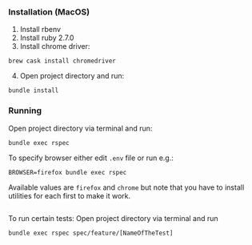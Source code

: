 ### Installation (MacOS)

1. Install rbenv
2. Install ruby 2.7.0
3. Install chrome driver:

```
brew cask install chromedriver
```

4. Open project directory and run:

```
bundle install
```

### Running

Open project directory via terminal and run:

```
bundle exec rspec
```
To specify browser either edit `.env` file or run e.g.:

```
BROWSER=firefox bundle exec rspec
```

Available values are `firefox` and `chrome` but note that you have to install utilities for each first to make it work.
```
```
To run certain tests: Open project directory via terminal and run
```
bundle exec rspec spec/feature/[NameOfTheTest]
```
